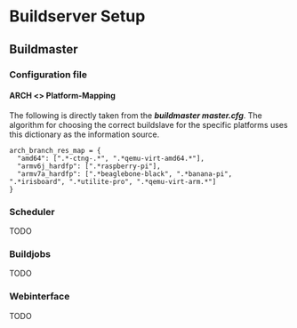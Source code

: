 # Buildserver Setup

## Buildmaster
### Configuration file

#### ARCH <\> Platform-Mapping
The following is directly taken from the ***buildmaster master.cfg***. 
The algorithm for choosing the correct buildslave for the specific platforms
uses this dictionary as the information source.
```
arch_branch_res_map = {
  "amd64": [".*-ctng-.*", ".*qemu-virt-amd64.*"],
  "armv6j_hardfp": [".*raspberry-pi"],
  "armv7a_hardfp": [".*beaglebone-black", ".*banana-pi", ".*irisboard", ".*utilite-pro", ".*qemu-virt-arm.*"]
}
```

### Scheduler
TODO

### Buildjobs
TODO

### Webinterface
TODO
